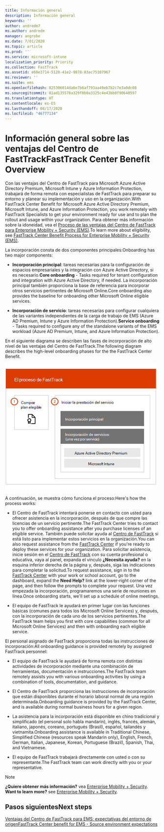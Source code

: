 ```yaml
---
title: Información general
description: Información general
keywords: ''
author: andredm7
ms.author: andredm
manager: angrobe
ms.date: 7/01/2020
ms.topic: article
ms.prod: ''
ms.service: microsoft-intune
localization_priority: Priority
ms.collection: FastTrack
ms.assetid: e60e3714-5120-41e2-9878-83ac75107967
ms.reviewer: ''
ms.suite: ems
ms.openlocfilehash: 825306014da6e7b6af793aa49eb7b2c7e3a0dc08
ms.sourcegitcommit: 81ad135578a329f8b0a3325c4e43bb8f90648597
ms.translationtype: HT
ms.contentlocale: es-ES
ms.lasthandoff: 08/17/2020
ms.locfileid: "46777134"
---
```

# <a name="fasttrack-center-benefit-overview"></a><span data-ttu-id="a3d97-103">Información general sobre las ventajas del Centro de FastTrack</span><span class="sxs-lookup"><span data-stu-id="a3d97-103">FastTrack Center Benefit Overview</span></span>

<span data-ttu-id="a3d97-104">Con las ventajas del Centro de FastTrack para Microsoft Azure Active Directory Premium, Microsoft Intune y Azure Information Protection, trabajará de forma remota con especialistas de FastTrack para preparar su entorno y planear su implementación y uso en la organización.</span><span class="sxs-lookup"><span data-stu-id="a3d97-104">With FastTrack Center Benefit for Microsoft Azure Active Directory Premium, Microsoft Intune, and Azure Information Protection, you work remotely with FastTrack Specialists to get your environment ready for use and to plan the rollout and usage within your organization.</span></span> <span data-ttu-id="a3d97-105">Para obtener más información sobre la idoneidad, vea el [Proceso de las ventajas del Centro de FastTrack para Enterprise Mobility + Security (EMS)](EMS-fasttrack-process.md).</span><span class="sxs-lookup"><span data-stu-id="a3d97-105">To learn more about eligibility, see [FastTrack Center Benefit Process for Enterprise Mobility + Security (EMS)](EMS-fasttrack-process.md).</span></span>

<span data-ttu-id="a3d97-106">La incorporación consta de dos componentes principales:</span><span class="sxs-lookup"><span data-stu-id="a3d97-106">Onboarding has two major components:</span></span>

-   <span data-ttu-id="a3d97-107">**Incorporación principal**: tareas necesarias para la configuración de espacios empresariales y la integración con Azure Active Directory, si es necesario.</span><span class="sxs-lookup"><span data-stu-id="a3d97-107">**Core onboarding** - Tasks required for tenant configuration and integration with Azure Active Directory, if needed.</span></span> <span data-ttu-id="a3d97-108">La incorporación principal también proporciona la base de referencia para incorporar otros servicios pertinentes de Microsoft Online.</span><span class="sxs-lookup"><span data-stu-id="a3d97-108">Core onboarding also provides the baseline for onboarding other Microsoft Online eligible services.</span></span>

-   <span data-ttu-id="a3d97-109">**Incorporación de servicio**: tareas necesarias para configurar cualquiera de las variantes independientes de la carga de trabajo de EMS (Azure AD Premium, Intune y Azure Information Protection).</span><span class="sxs-lookup"><span data-stu-id="a3d97-109">**Service onboarding** - Tasks required to configure any of the standalone variants of the EMS workload (Azure AD Premium, Intune, and Azure Information Protection).</span></span>

<span data-ttu-id="a3d97-110">En el siguiente diagrama se describen las fases de incorporación de alto nivel de las ventajas del Centro de FastTrack.</span><span class="sxs-lookup"><span data-stu-id="a3d97-110">The following diagram describes the high-level onboarding phases for the the FastTrack Center Benefit.</span></span>

![Las fases de incorporación de alto nivel del uso de las ventajas del Centro de FastTrack](./media/ft-onboarding-process.png)

<span data-ttu-id="a3d97-112">A continuación, se muestra cómo funciona el proceso:</span><span class="sxs-lookup"><span data-stu-id="a3d97-112">Here's how the process works:</span></span>

- <span data-ttu-id="a3d97-113">El Centro de FastTrack intentará ponerse en contacto con usted para ofrecer asistencia en la incorporación, después de que compre las licencias de un servicio pertinente.</span><span class="sxs-lookup"><span data-stu-id="a3d97-113">The FastTrack Center tries to contact you to offer onboarding assistance after you purchase licenses of an eligible service.</span></span> <span data-ttu-id="a3d97-114">También puede solicitar ayuda al [Centro de FastTrack](https://go.microsoft.com/fwlink/?linkid=780698) si está listo para implementar estos servicios en la organización.</span><span class="sxs-lookup"><span data-stu-id="a3d97-114">You can also request assistance from the [FastTrack Center](https://go.microsoft.com/fwlink/?linkid=780698) if you're ready to deploy these services for your organization.</span></span> <span data-ttu-id="a3d97-115">Para solicitar asistencia, inicie sesión en el [Centro de FastTrack](https://go.microsoft.com/fwlink/?linkid=780698) con su cuenta profesional o educativa, vaya al panel, expanda el vínculo **¿Necesita ayuda?** en la esquina inferior derecha de la página y, después, siga las indicaciones para completar la solicitud.</span><span class="sxs-lookup"><span data-stu-id="a3d97-115">To request assistance, sign in to the [FastTrack Center](https://go.microsoft.com/fwlink/?linkid=780698) with your work or school account, go to the dashboard, expand the **Need Help?** link at the lower-right corner of the page, and then follow the prompts to complete your request.</span></span> <span data-ttu-id="a3d97-116">Una vez empezada la incorporación, programaremos una serie de reuniones en línea.</span><span class="sxs-lookup"><span data-stu-id="a3d97-116">Once onboarding starts, we'll set up a schedule of online meetings.</span></span>

-   <span data-ttu-id="a3d97-117">El equipo de FastTrack le ayudará en primer lugar con las funciones básicas (comunes para todos los Microsoft Online Services) y, después, con la incorporación de cada uno de los servicios pertinentes.</span><span class="sxs-lookup"><span data-stu-id="a3d97-117">The FastTrack team helps you first with core capabilities (common for all Microsoft Online Services) and then with onboarding each eligible service.</span></span>

<span data-ttu-id="a3d97-118">El personal asignado de FastTrack proporciona todas las instrucciones de incorporación:</span><span class="sxs-lookup"><span data-stu-id="a3d97-118">All onboarding guidance is provided remotely by assigned FastTrack personnel:</span></span>

-   <span data-ttu-id="a3d97-119">El equipo de FastTrack le ayudará de forma remota con distintas actividades de incorporación mediante una combinación de herramientas, documentación e instrucciones.</span><span class="sxs-lookup"><span data-stu-id="a3d97-119">The FastTrack team remotely assists you with various onboarding activities by using a combination of tools, documentation, and guidance.</span></span>

-   <span data-ttu-id="a3d97-120">El Centro de FastTrack proporciona las instrucciones de incorporación que están disponibles durante el horario laboral normal de una región determinada.</span><span class="sxs-lookup"><span data-stu-id="a3d97-120">Onboarding guidance is provided by the FastTrack Center, and is available during normal business hours for a given region.</span></span>

-   <span data-ttu-id="a3d97-121">La asistencia para la incorporación está disponible en chino tradicional y simplificado (el personal solo habla mandarín), inglés, francés, alemán, italiano, japonés, coreano, portugués (Brasil), español, tailandés y vietnamita.</span><span class="sxs-lookup"><span data-stu-id="a3d97-121">Onboarding assistance is available in Traditional Chinese, Simplified Chinese (resources speak Mandarin only), English, French, German, Italian, Japanese, Korean, Portuguese (Brazil), Spanish, Thai, and Vietnamese.</span></span>

-   <span data-ttu-id="a3d97-122">El equipo de FastTrack trabajará directamente con usted o con su representante.</span><span class="sxs-lookup"><span data-stu-id="a3d97-122">The FastTrack team can work directly with you or your representative.</span></span>

> [!NOTE]
> <span data-ttu-id="a3d97-123">**¿Quiere obtener más información?** vea [Enterprise Mobility + Security](https://www.microsoft.com/cloud-platform/enterprise-mobility).  </span><span class="sxs-lookup"><span data-stu-id="a3d97-123">**Want to learn more?** see [Enterprise Mobility + Security](https://www.microsoft.com/cloud-platform/enterprise-mobility).</span></span>

## <a name="next-steps"></a><span data-ttu-id="a3d97-124">Pasos siguientes</span><span class="sxs-lookup"><span data-stu-id="a3d97-124">Next steps</span></span>

[<span data-ttu-id="a3d97-125">Ventajas del Centro de FastTrack para EMS: expectativas del entorno de origen</span><span class="sxs-lookup"><span data-stu-id="a3d97-125">FastTrack Center benefit for EMS - Source environment expectations</span></span>](EMS-source-environment-expectations.md)

